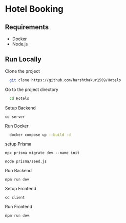 # Hotel Booking

## Requirements

- Docker
- Node.js

## Run Locally

Clone the project

```bash
  git clone https://github.com/harshthakur1509/Hotels
```

Go to the project directory

```bash
  cd Hotels
```

Setup Backend

```
cd server
```

Run Docker

```bash
  docker compose up --build -d
```

setup Prisma

```
npx prisma migrate dev --name init

node prisma/seed.js
```

Run Backend

```
npm run dev
```

Setup Frontend

```
cd client
```

Run Frontend

```
npm run dev
```
